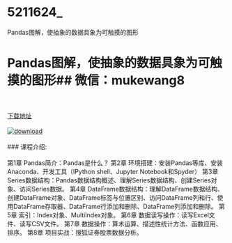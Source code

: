 # 5211624_
Pandas图解，使抽象的数据具象为可触摸的图形
# Pandas图解，使抽象的数据具象为可触摸的图形## 微信：mukewang8
<br/></br>[下载地址](http://www.36tz.cn/article/5211624 "下载地址")
<br/></br>[![download](http://36tz.cn/muke_img/2020_03_2-172-300x167.png "下载地址")](http://www.36tz.cn/article/5211624 "下载地址")
<br/></br>### 课程介绍:<br/></br>第1章 Pandas简介：Pandas是什么？
第2章 环境搭建：安装Pandas等库、安装Anaconda、开发工具（IPython shell、Jupyter Notebook和Spyder）
第3章 Series数据结构：Pandas数据结构概述、理解Series数据结构、创建Series对象、访问Series数据。
第4章 DataFrame数据结构：理解DataFrame数据结构、创建DataFrame对象、DataFrame标签与位置区别、访问DataFrame列和行、使用DataFrame存取器、DataFrame行添加和删除、DataFrame列添加和删除。
第5章 索引：Index对象、MultiIndex对象。
第6章 数据读写操作：读写Excel文件、读写CSV文件。
第7章 数据操作：算术运算、描述性统计方法、函数应用、排序。
第8章 项目实战：搜狐证券股票数据分析。


